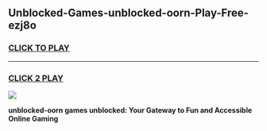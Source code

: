 
## Unblocked-Games-unblocked-oorn-Play-Free-ezj8o
<h3>
<a href="https://premium76.site?title=unblocked-oorn&ref=23A">CLICK TO PLAY</a></h3>
<hr>

<h3>
<a href="https://premium76.site?title=unblocked-oorn&ref=23A">CLICK 2 PLAY</a>
  
</h3>

<a href="https://premium76.site?title=unblocked-oorn&ref=23A"><img src="https://clearcache.store/games.png"></a>


**unblocked-oorn games unblocked: Your Gateway to Fun and Accessible Online Gaming**
